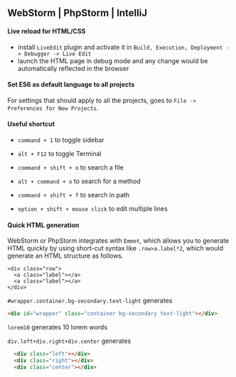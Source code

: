 ## WebStorm | PhpStorm | IntelliJ

#### Live reload for HTML/CSS

- install `LiveEdit` plugin and activate it in `Build, Execution, Deployment -> Debugger -> Live Edit`
- launch the HTML page in debug mode and any change would be automatically reflected in the browser

#### Set ES6 as default language to all projects

For settings that should apply to all the projects, goes to `File -> Preferences for New Projects`.

#### Useful shortcut

- `command + 1` to toggle sidebar

- `alt + F12` to toggle Terminal

- `command + shift + o` to search a file

- `alt + command + o` to search for a method

- `command + shift + f` to search in path

- `option + shift + mouse click` to edit multiple lines

#### Quick HTML generation

WebStorm or PhpStorm integrates with `Emmet`, which allows you to generate HTML quickly by using short-cut syntax like `.row>a.label*2`, which would generate an HTML structure as follows.

```
<div class="row">
  <a class="label"></a>
  <a class="label"></a>
</div>
```

`#wrapper.container.bg-secondary.text-light` generates 

```html
<div id="wrapper" class="container bg-secondary text-light"></div>
```

`lorem10` generates 10 lorem words

`div.left+div.right+div.center` generates

```html
  <div class="left"></div>
  <div class="right"></div>
  <div class="center"></div>
```
